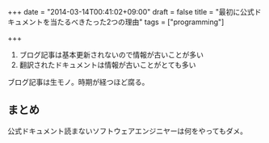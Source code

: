 +++
date = "2014-03-14T00:41:02+09:00"
draft = false
title = "最初に公式ドキュメントを当たるべきたった2つの理由"
tags = ["programming"]

+++

1. ブログ記事は基本更新されないので情報が古いことが多い
1. 翻訳されたドキュメントは情報が古いことがとても多い

ブログ記事は生モノ。時期が経つほど腐る。

## まとめ

公式ドキュメント読まないソフトウェアエンジニヤーは何をやってもダメ。
